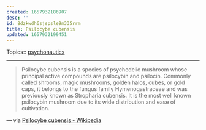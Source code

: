 ```yaml
---
created: 1657932186907
desc: ''
id: 8dzkwdh6sjspsle9m335rrm
title: Psilocybe cubensis
updated: 1657932199451
---
```

   
Topics::  [psychonautics](../topics/psychonautics.md)   
   
   
---   
   
> Psilocybe cubensis is a species of psychedelic mushroom whose principal active compounds are psilocybin and psilocin. Commonly called shrooms, magic mushrooms, golden halos, cubes, or gold caps, it belongs to the fungus family Hymenogastraceae and was previously known as Stropharia cubensis. It is the most well known psilocybin mushroom due to its wide distribution and ease of cultivation.   
   
— via [Psilocybe cubensis - Wikipedia](https://en.wikipedia.org/wiki/Psilocybe_cubensis)